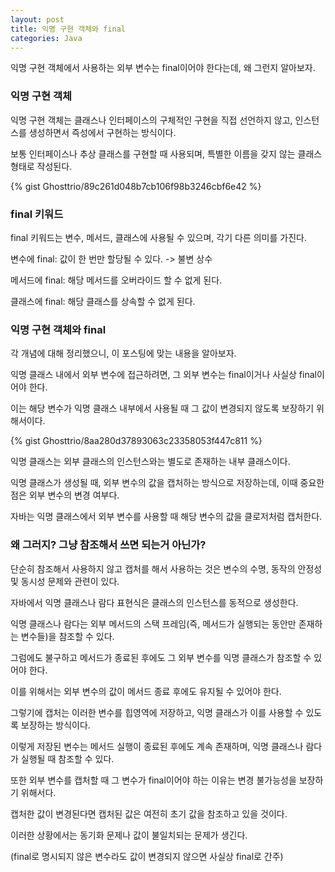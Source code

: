 ```yaml
---
layout: post
title: 익명 구현 객체와 final
categories: Java
---
```


익명 구현 객체에서 사용하는 외부 변수는 final이어야 한다는데, 왜 그런지 알아보자.

### 익명 구현 객체

익명 구현 객체는 클래스나 인터페이스의 구체적인 구현을 직접 선언하지 않고, 인스턴스를 생성하면서 즉성에서 구현하는 방식이다.

보통 인터페이스나 추상 클래스를 구현할 때 사용되며, 특별한 이름을 갖지 않는 클래스 형태로 작성된다.

{% gist Ghosttrio/89c261d048b7cb106f98b3246cbf6e42 %}

### final 키워드
final 키워드는 변수, 메서드, 클래스에 사용될 수 있으며, 각기 다른 의미를 가진다.

변수에 final: 값이 한 번만 할당될 수 있다. -> 불변 상수

메서드에 final: 해당 메서드를 오버라이드 할 수 없게 된다.

클래스에 final: 해당 클래스를 상속할 수 없게 된다.

### 익명 구현 객체와 final

각 개념에 대해 정리했으니, 이 포스팅에 맞는 내용을 알아보자.

익명 클래스 내에서 외부 변수에 접근하려면, 그 외부 변수는 final이거나 사실상 final이어야 한다.

이는 해당 변수가 익명 클래스 내부에서 사용될 때 그 값이 변경되지 않도록 보장하기 위해서이다.

{% gist Ghosttrio/8aa280d37893063c23358053f447c811 %}

익명 클래스는 외부 클래스의 인스턴스와는 별도로 존재하는 내부 클래스이다.

익명 클래스가 생성될 때, 외부 변수의 값을 캡처하는 방식으로 저장하는데, 이때 중요한 점은 외부 변수의 변경 여부다.

자바는 익명 클래스에서 외부 변수를 사용할 때 해당 변수의 값을 클로저처럼 캡처한다.


### 왜 그러지? 그냥 참조해서 쓰면 되는거 아닌가?

단순히 참조해서 사용하지 않고 캡처를 해서 사용하는 것은 변수의 수명, 동작의 안정성 및 동시성 문제와 관련이 있다.

자바에서 익명 클래스나 람다 표현식은 클래스의 인스턴스를 동적으로 생성한다.

익명 클래스나 람다는 외부 메서드의 스택 프레임(즉, 메서드가 실행되는 동안만 존재하는 변수들)을 참조할 수 있다.

그럼에도 불구하고 메서드가 종료된 후에도 그 외부 변수를 익명 클래스가 참조할 수 있어야 한다.

이를 위해서는 외부 변수의 값이 메서드 종료 후에도 유지될 수 있어야 한다.

그렇기에 캡처는 이러한 변수를 힙영역에 저장하고, 익명 클래스가 이를 사용할 수 있도록 보장하는 방식이다.

이렇게 저장된 변수는 메서드 실행이 종료된 후에도 계속 존재하며, 익명 클래스나 람다가 실행될 때 참조할 수 있다.

또한 외부 변수를 캡처할 때 그 변수가 final이어야 하는 이유는 변경 불가능성을 보장하기 위해서다. 

캡처한 값이 변경된다면 캡처된 값은 여전히 초기 값을 참조하고 있을 것이다. 

이러한 상황에서는 동기화 문제나 값이 불일치되는 문제가 생긴다.

(final로 명시되지 않은 변수라도 값이 변경되지 않으면 사실상 final로 간주)
